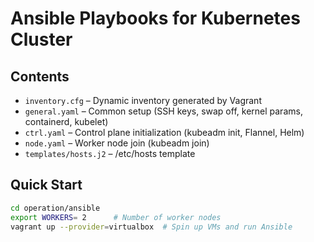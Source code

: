 # Ansible Playbooks for Kubernetes Cluster

## Contents
- `inventory.cfg` – Dynamic inventory generated by Vagrant
- `general.yaml` – Common setup (SSH keys, swap off, kernel params, containerd, kubelet)
- `ctrl.yaml` – Control plane initialization (kubeadm init, Flannel, Helm)
- `node.yaml` – Worker node join (kubeadm join)
- `templates/hosts.j2` – /etc/hosts template

## Quick Start
```bash
cd operation/ansible
export WORKERS= 2      # Number of worker nodes
vagrant up --provider=virtualbox  # Spin up VMs and run Ansible
```